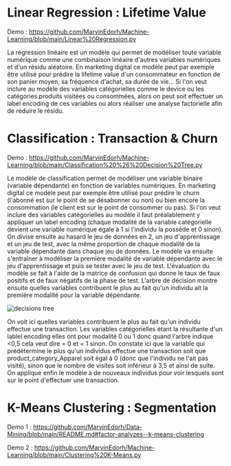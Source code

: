 # Linear Regression : Lifetime Value 
Demo : https://github.com/MarvinEdorh/Machine-Learning/blob/main/Linear%20Regression.py

La régression linéaire est un modèle qui permet de modéliser toute variable numérique comme une combinaison linéaire d'autres variables numériques et d'un résidu aléatoire. En marketing digital ce modèle peut par exemple être utilisé pour prédire la lifetime value d'un consommateur en fonction de son panier moyen, sa fréquence d'achat, sa durée de vie... Si l'on veut inclure au modèle des variables catégorielles comme le device ou les catégories produits visitées ou consommées, alors on peut soit effectuer un label encoding de ces variables ou alors réaliser une analyse factorielle afin de réduire le résidu.
# Classification : Transaction & Churn
Demo : https://github.com/MarvinEdorh/Machine-Learning/blob/main/Classification%20%26%20Decision%20Tree.py

Le modèle de classification permet de modéliser une variable binaire (variable dépendante) en fonction de variables numériques. En marketing digital ce modèle peut par exemple être utilisé pour prédire le churn (l'abonné est sur le point de se désabonner ou non) ou bien encore la consommation (le client est sur le point de consommer ou pas). Si l'on veut inclure des variables catégorielles au modèle il faut préalablement y appliquer un label encoding (chaque modalité de la variable catégorielle devient une variable numérique égale à 1 si l'individu la possède et 0 sinon). On divise ensuite au hasard le jeu de données en 2, un jeu d'apprentissage et un jeu de test, avec la même proportion de chaque modalité de la variable dépendante dans chaque jeu de données. Le modèle va ensuite s'entraîner à modéliser la première modalité de variable dépendante avec le jeu d'apprentissage et puis se tester avec le jeu de test. L'évaluation du modèle se fait à l'aide de la matrice de confusion qui donne le taux de faux positifs et de faux négatifs de la phase de test. L'arbre de décision montre ensuite quelles variables contribuent le plus au fait qu'un individu ait la première modalité pour la variable dépendante.

![decisions tree](https://user-images.githubusercontent.com/83826055/129543979-49f4f07a-b6d0-46c5-85ae-cebca9e7f984.png)

On voit ici quelles variables contribuent le plus au fait qu'un individu effectue une transaction. Les variables catégorielles étant la résultante d'un lablel encoding elles ont pour modalité 0 ou 1 donc quand l'arbre indique <0,5 cela veut dire = 0 et = 1 sinon. On constate ici que la variable qui prédétermine le plus qu'un individus effectue une transaction soit que product_category_Apparel soit égal à 0 (donc que l'individu ne l'ait pas visité), sinon que le nombre de visites soit inférieur à 3,5 et ainsi de suite. On applique enfin le modèle à de nouveaux individus pour voir lesquels sont sur le point d'effectuer une transaction.
# K-Means Clustering : Segmentation
Demo 1 : https://github.com/MarvinEdorh/Data-Mining/blob/main/README.md#factor-analyzes--k-means-clustering

Demo 2 : https://github.com/MarvinEdorh/Machine-Learning/blob/main/Clustering%20K-Means.py
